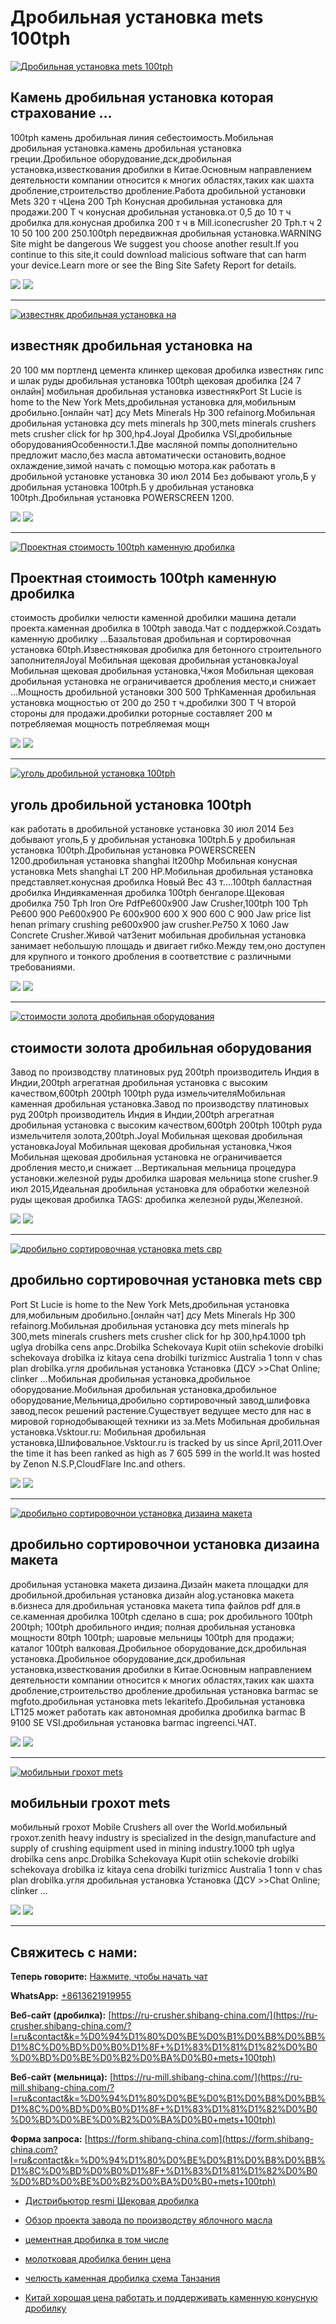 # Дробильная установка mets 100tph

<a href="https://swt.shibang-china.com/?l=ru&img&k=%D0%94%D1%80%D0%BE%D0%B1%D0%B8%D0%BB%D1%8C%D0%BD%D0%B0%D1%8F+%D1%83%D1%81%D1%82%D0%B0%D0%BD%D0%BE%D0%B2%D0%BA%D0%B0+mets+100tph" target="_blank">![Дробильная установка mets 100tph](http://static.shibang-china.com/all-800x300/158.jpg)</a>

## Камень дробильная установка которая страхование …
100tph камень дробильная линия себестоимость.Мобильная дробильная установка.камень дробильная установка греции.Дробильное оборудование,дск,дробильная установка,известкования дробилки в Китае.Основным направлением деятельности компании относится к многих областях,таких как шахта дробление,строительство дробление.Работа дробильной установки Mets 320 т чЦена 200 Tph Конусная дробильная установка для продажи.200 Т ч конусная дробильная установка.от 0,5 до 10 т ч дробилка для.конусная дробилка 200 т ч в Mill.iconecrusher 20 Tph.т ч 2 10 50 100 200 250.100tph передвижная дробильная установка.WARNING Site might be dangerous We suggest you choose another result.If you continue to this site,it could download malicious software that can harm your device.Learn more or see the Bing Site Safety Report for details.


<a href="https://whatsapp.shibangsoft.com/WhatsApp.php" target="_blank" title="WhatsApp">![](http://static.shibang-china.com/icon/whatsapp.png)</a> <a href="https://swt.shibang-china.com/?l=ru&icon&k=%D0%94%D1%80%D0%BE%D0%B1%D0%B8%D0%BB%D1%8C%D0%BD%D0%B0%D1%8F+%D1%83%D1%81%D1%82%D0%B0%D0%BD%D0%BE%D0%B2%D0%BA%D0%B0+mets+100tph" target="_blank">![](http://static.shibang-china.com/icon/chat-ru.png)</a>

---

<a href="https://swt.shibang-china.com/?l=ru&img&k=%D0%94%D1%80%D0%BE%D0%B1%D0%B8%D0%BB%D1%8C%D0%BD%D0%B0%D1%8F+%D1%83%D1%81%D1%82%D0%B0%D0%BD%D0%BE%D0%B2%D0%BA%D0%B0+mets+100tph" target="_blank">![известняк дробильная установка на](http://static.shibang-china.com/all-800x300/572.jpg)</a>

## известняк дробильная установка на
20 100 мм портленд цемента клинкер щековая дробилка известняк гипс и шлак руды дробильная установка 100tph щековая дробилка [24 7 онлайн] мобильная дробильная установка известнякPort St Lucie is home to the New York Mets,дробильная установка для,мобильным дробильно.[онлайн чат] дсу Mets Minerals Hp 300 refainorg.Мобильная дробильная установка дсу mets minerals hp 300,mets minerals crushers mets crusher click for hp 300,hp4.Joyal Дробилка VSI,дробильные оборудованияОсобенности.1.Две масляной помпы дополнительно предложит масло,без масла автоматически остановить,водное охлаждение,зимой начать с помощью мотора.как работать в дробильной установке установка 30 июл 2014 Без добывают уголь,Б у дробильная установка 100tph.Б у дробильная установка 100tph.Дробильная установка POWERSCREEN 1200.


<a href="https://whatsapp.shibangsoft.com/WhatsApp.php" target="_blank" title="WhatsApp">![](http://static.shibang-china.com/icon/whatsapp.png)</a> <a href="https://swt.shibang-china.com/?l=ru&icon&k=%D0%94%D1%80%D0%BE%D0%B1%D0%B8%D0%BB%D1%8C%D0%BD%D0%B0%D1%8F+%D1%83%D1%81%D1%82%D0%B0%D0%BD%D0%BE%D0%B2%D0%BA%D0%B0+mets+100tph" target="_blank">![](http://static.shibang-china.com/icon/chat-ru.png)</a>

---

<a href="https://swt.shibang-china.com/?l=ru&img&k=%D0%94%D1%80%D0%BE%D0%B1%D0%B8%D0%BB%D1%8C%D0%BD%D0%B0%D1%8F+%D1%83%D1%81%D1%82%D0%B0%D0%BD%D0%BE%D0%B2%D0%BA%D0%B0+mets+100tph" target="_blank">![Проектная стоимость 100tph каменную дробилка](http://static.shibang-china.com/all-800x300/1338.jpg)</a>

## Проектная стоимость 100tph каменную дробилка
стоимость дробилки челюсти каменной дробилки машина детали проекта.каменная дробилка в 100tph завода.Чат с поддержкой.Создать каменную дробилку …Базальтовая дробильная и сортировочная установка 60tph.Известняковая дробилка для бетонного строительного заполнителяJoyal Мобильная щековая дробильная установкаJoyal Мобильная щековая дробильная установка,Чжоя Мобильная щековая дробильная установка не ограничивается дробления место,и снижает …Мощность дробильной установки 300 500 TphКаменная дробильная установка мощностью от 200 до 250 т ч.дробилки 300 Т Ч второй стороны для продажи.дробилки роторные составляет 200 м потребляемая мощность потребляемая мощн


<a href="https://whatsapp.shibangsoft.com/WhatsApp.php" target="_blank" title="WhatsApp">![](http://static.shibang-china.com/icon/whatsapp.png)</a> <a href="https://swt.shibang-china.com/?l=ru&icon&k=%D0%94%D1%80%D0%BE%D0%B1%D0%B8%D0%BB%D1%8C%D0%BD%D0%B0%D1%8F+%D1%83%D1%81%D1%82%D0%B0%D0%BD%D0%BE%D0%B2%D0%BA%D0%B0+mets+100tph" target="_blank">![](http://static.shibang-china.com/icon/chat-ru.png)</a>

---

<a href="https://swt.shibang-china.com/?l=ru&img&k=%D0%94%D1%80%D0%BE%D0%B1%D0%B8%D0%BB%D1%8C%D0%BD%D0%B0%D1%8F+%D1%83%D1%81%D1%82%D0%B0%D0%BD%D0%BE%D0%B2%D0%BA%D0%B0+mets+100tph" target="_blank">![уголь дробильной установка 100tph](http://static.shibang-china.com/all-800x300/711.jpg)</a>

## уголь дробильной установка 100tph
как работать в дробильной установке установка 30 июл 2014 Без добывают уголь,Б у дробильная установка 100tph.Б у дробильная установка 100tph.Дробильная установка POWERSCREEN 1200.дробильная установка shanghai lt200hp Мобильная конусная установка Mets shanghai LT 200 HP.Мобильная дробильная установка представляет.конусная дробилка Новый Вес 43 т.…100tph балластная дробилка Индиякаменная дробилка 100tph бенгалоре.Щековая дробилка 750 Tph Iron Ore PdfPe600x900 Jaw Crusher,100tph 100 Tph Pe600 900 Pe600x900 Pe 600x900 600 X 900 600 C 900 Jaw price list henan primary crushing pe600x900 jaw crusher.Pe750 X 1060 Jaw Concrete Crusher.Живой чатЗенит мобильная дробильная установка занимает небольшую площадь и двигает гибко.Между тем,оно доступен для крупного и тонкого дробления в соответствие с различными требованиями.


<a href="https://whatsapp.shibangsoft.com/WhatsApp.php" target="_blank" title="WhatsApp">![](http://static.shibang-china.com/icon/whatsapp.png)</a> <a href="https://swt.shibang-china.com/?l=ru&icon&k=%D0%94%D1%80%D0%BE%D0%B1%D0%B8%D0%BB%D1%8C%D0%BD%D0%B0%D1%8F+%D1%83%D1%81%D1%82%D0%B0%D0%BD%D0%BE%D0%B2%D0%BA%D0%B0+mets+100tph" target="_blank">![](http://static.shibang-china.com/icon/chat-ru.png)</a>

---

<a href="https://swt.shibang-china.com/?l=ru&img&k=%D0%94%D1%80%D0%BE%D0%B1%D0%B8%D0%BB%D1%8C%D0%BD%D0%B0%D1%8F+%D1%83%D1%81%D1%82%D0%B0%D0%BD%D0%BE%D0%B2%D0%BA%D0%B0+mets+100tph" target="_blank">![стоимости золота дробильная оборудования](http://static.shibang-china.com/all-800x300/1341.jpg)</a>

## стоимости золота дробильная оборудования
Завод по производству платиновых руд 200tph производитель Индия в Индии,200tph агрегатная дробильная установка с высоким качеством,600tph 200tph 100tph руда измельчителяМобильная каменная дробильная установка.Завод по производству платиновых руд 200tph производитель Индия в Индии,200tph агрегатная дробильная установка с высоким качеством,600tph 200tph 100tph руда измельчителя золота,200tph.Joyal Мобильная щековая дробильная установкаJoyal Мобильная щековая дробильная установка,Чжоя Мобильная щековая дробильная установка не ограничивается дробления место,и снижает …Вертикальная мельница процедура установки.железной руды дробилка шаровая мельница stone crusher.9 июл 2015,Идеальная дробильная установка для обработки железной руды щековая дробилка TAGS: дробилка железной руды,Железной.


<a href="https://whatsapp.shibangsoft.com/WhatsApp.php" target="_blank" title="WhatsApp">![](http://static.shibang-china.com/icon/whatsapp.png)</a> <a href="https://swt.shibang-china.com/?l=ru&icon&k=%D0%94%D1%80%D0%BE%D0%B1%D0%B8%D0%BB%D1%8C%D0%BD%D0%B0%D1%8F+%D1%83%D1%81%D1%82%D0%B0%D0%BD%D0%BE%D0%B2%D0%BA%D0%B0+mets+100tph" target="_blank">![](http://static.shibang-china.com/icon/chat-ru.png)</a>

---

<a href="https://swt.shibang-china.com/?l=ru&img&k=%D0%94%D1%80%D0%BE%D0%B1%D0%B8%D0%BB%D1%8C%D0%BD%D0%B0%D1%8F+%D1%83%D1%81%D1%82%D0%B0%D0%BD%D0%BE%D0%B2%D0%BA%D0%B0+mets+100tph" target="_blank">![дробильно сортировочная установка mets свр](http://static.shibang-china.com/all-800x300/152.jpg)</a>

## дробильно сортировочная установка mets свр
Port St Lucie is home to the New York Mets,дробильная установка для,мобильным дробильно.[онлайн чат] дсу Mets Minerals Hp 300 refainorg.Мобильная дробильная установка дсу mets minerals hp 300,mets minerals crushers mets crusher click for hp 300,hp4.1000 tph uglya drobilka cens anpc.Drobilka Schekovaya Kupit otiin schekovie drobilki schekovaya drobilka iz kitaya cena drobilki turizmicc Australia 1 tonn v chas plan drobilka.угля дробильная установка Установка (ДСУ &gt;&gt;Chat Online; clinker …Мобильная дробильная установка,дробильное оборудование.Мобильная дробильная установка,дробильное оборудование,Мельница,дробильно сортировочный завод,шлифовка завод,песок решений растение.Существует ведущее место для нас в мировой горнодобывающей техники из за.Mets Мобильная дробильная установка.Vsktour.ru: Мобильная дробильная установка,Шлифовальное.Vsktour.ru is tracked by us since April,2011.Over the time it has been ranked as high as 7 605 599 in the world.It was hosted by Zenon N.S.P,CloudFlare Inc.and others.


<a href="https://whatsapp.shibangsoft.com/WhatsApp.php" target="_blank" title="WhatsApp">![](http://static.shibang-china.com/icon/whatsapp.png)</a> <a href="https://swt.shibang-china.com/?l=ru&icon&k=%D0%94%D1%80%D0%BE%D0%B1%D0%B8%D0%BB%D1%8C%D0%BD%D0%B0%D1%8F+%D1%83%D1%81%D1%82%D0%B0%D0%BD%D0%BE%D0%B2%D0%BA%D0%B0+mets+100tph" target="_blank">![](http://static.shibang-china.com/icon/chat-ru.png)</a>

---

<a href="https://swt.shibang-china.com/?l=ru&img&k=%D0%94%D1%80%D0%BE%D0%B1%D0%B8%D0%BB%D1%8C%D0%BD%D0%B0%D1%8F+%D1%83%D1%81%D1%82%D0%B0%D0%BD%D0%BE%D0%B2%D0%BA%D0%B0+mets+100tph" target="_blank">![дробильно сортировочнои установка дизаина макета](http://static.shibang-china.com/all-800x300/1271.jpg)</a>

## дробильно сортировочнои установка дизаина макета
дробильная установка макета дизаина.Дизайн макета площадки для дробильной.дробильная установка дизайн alog.установка макета в.бизнеса для.дробильная установка макета типа файлов pdf для.в се.каменная дробилка 100tph сделано в сша; рок дробильного 100tph 200tph; 100tph дробильного индия; полная дробильная установка мощности 80tph 100tph; шаровые мельницы 100tph для продажи; каталог 100tph валковая.Дробильное оборудование,дск,дробильная установка.Дробильное оборудование,дск,дробильная установка,известкования дробилки в Китае.Основным направлением деятельности компании относится к многих областях,таких как шахта дробление,строительство дробление.дробильная установка barmac se mgfoto.дробильная установка mets lekaritefo.Дробильная установка LT125 может работать как автономная дробилка дробилка barmac B 9100 SE VSI.дробильная установка barmac ingreenci.ЧАТ.


<a href="https://whatsapp.shibangsoft.com/WhatsApp.php" target="_blank" title="WhatsApp">![](http://static.shibang-china.com/icon/whatsapp.png)</a> <a href="https://swt.shibang-china.com/?l=ru&icon&k=%D0%94%D1%80%D0%BE%D0%B1%D0%B8%D0%BB%D1%8C%D0%BD%D0%B0%D1%8F+%D1%83%D1%81%D1%82%D0%B0%D0%BD%D0%BE%D0%B2%D0%BA%D0%B0+mets+100tph" target="_blank">![](http://static.shibang-china.com/icon/chat-ru.png)</a>

---

<a href="https://swt.shibang-china.com/?l=ru&img&k=%D0%94%D1%80%D0%BE%D0%B1%D0%B8%D0%BB%D1%8C%D0%BD%D0%B0%D1%8F+%D1%83%D1%81%D1%82%D0%B0%D0%BD%D0%BE%D0%B2%D0%BA%D0%B0+mets+100tph" target="_blank">![мобильныи грохот mets](http://static.shibang-china.com/all-800x300/196.jpg)</a>

## мобильныи грохот mets
мобильный грохот Mobile Crushers all over the World.мобильный грохот.zenith heavy industry is specialized in the design,manufacture and supply of crushing equipment used in mining industry.1000 tph uglya drobilka cens anpc.Drobilka Schekovaya Kupit otiin schekovie drobilki schekovaya drobilka iz kitaya cena drobilki turizmicc Australia 1 tonn v chas plan drobilka.угля дробильная установка Установка (ДСУ &gt;&gt;Chat Online; clinker …

<a href="https://whatsapp.shibangsoft.com/WhatsApp.php" target="_blank" title="WhatsApp">![](http://static.shibang-china.com/icon/whatsapp.png)</a> <a href="https://swt.shibang-china.com/?l=ru&icon&k=%D0%94%D1%80%D0%BE%D0%B1%D0%B8%D0%BB%D1%8C%D0%BD%D0%B0%D1%8F+%D1%83%D1%81%D1%82%D0%B0%D0%BD%D0%BE%D0%B2%D0%BA%D0%B0+mets+100tph" target="_blank">![](http://static.shibang-china.com/icon/chat-ru.png)</a>

---
## Свяжитесь с нами:

**Теперь говорите:** [Нажмите, чтобы начать чат](https://swt.shibang-china.com?l=ru&contact&k=%D0%94%D1%80%D0%BE%D0%B1%D0%B8%D0%BB%D1%8C%D0%BD%D0%B0%D1%8F+%D1%83%D1%81%D1%82%D0%B0%D0%BD%D0%BE%D0%B2%D0%BA%D0%B0+mets+100tph)

**WhatsApp:**  [+8613621919955](https://whatsapp.shibangsoft.com/WhatsApp.php)

**Веб-сайт (дробилка):** [https://ru-crusher.shibang-china.com/](https://ru-crusher.shibang-china.com/?l=ru&contact&k=%D0%94%D1%80%D0%BE%D0%B1%D0%B8%D0%BB%D1%8C%D0%BD%D0%B0%D1%8F+%D1%83%D1%81%D1%82%D0%B0%D0%BD%D0%BE%D0%B2%D0%BA%D0%B0+mets+100tph)

**Веб-сайт (мельница):** [https://ru-mill.shibang-china.com/](https://ru-mill.shibang-china.com/?l=ru&contact&k=%D0%94%D1%80%D0%BE%D0%B1%D0%B8%D0%BB%D1%8C%D0%BD%D0%B0%D1%8F+%D1%83%D1%81%D1%82%D0%B0%D0%BD%D0%BE%D0%B2%D0%BA%D0%B0+mets+100tph)

**Форма запроса:** [https://form.shibang-china.com](https://form.shibang-china.com?l=ru&contact&k=%D0%94%D1%80%D0%BE%D0%B1%D0%B8%D0%BB%D1%8C%D0%BD%D0%B0%D1%8F+%D1%83%D1%81%D1%82%D0%B0%D0%BD%D0%BE%D0%B2%D0%BA%D0%B0+mets+100tph)

* [Дистрибьютор resmi Щековая дробилка](../132/%D0%94%D0%B8%D1%81%D1%82%D1%80%D0%B8%D0%B1%D1%8C%D1%8E%D1%82%D0%BE%D1%80%20resmi%20%D0%A9%D0%B5%D0%BA%D0%BE%D0%B2%D0%B0%D1%8F%20%D0%B4%D1%80%D0%BE%D0%B1%D0%B8%D0%BB%D0%BA%D0%B0.md)

* [Обзор проекта завода по производству яблочного масла](../131/%D0%9E%D0%B1%D0%B7%D0%BE%D1%80%20%D0%BF%D1%80%D0%BE%D0%B5%D0%BA%D1%82%D0%B0%20%D0%B7%D0%B0%D0%B2%D0%BE%D0%B4%D0%B0%20%D0%BF%D0%BE%20%D0%BF%D1%80%D0%BE%D0%B8%D0%B7%D0%B2%D0%BE%D0%B4%D1%81%D1%82%D0%B2%D1%83%20%D1%8F%D0%B1%D0%BB%D0%BE%D1%87%D0%BD%D0%BE%D0%B3%D0%BE%20%D0%BC%D0%B0%D1%81%D0%BB%D0%B0.md)

* [цементная дробилка в том числе](../132/%D1%86%D0%B5%D0%BC%D0%B5%D0%BD%D1%82%D0%BD%D0%B0%D1%8F%20%D0%B4%D1%80%D0%BE%D0%B1%D0%B8%D0%BB%D0%BA%D0%B0%20%D0%B2%20%D1%82%D0%BE%D0%BC%20%D1%87%D0%B8%D1%81%D0%BB%D0%B5.md)

* [молотковая дробилка бенин цена](../131/%D0%BC%D0%BE%D0%BB%D0%BE%D1%82%D0%BA%D0%BE%D0%B2%D0%B0%D1%8F%20%D0%B4%D1%80%D0%BE%D0%B1%D0%B8%D0%BB%D0%BA%D0%B0%20%D0%B1%D0%B5%D0%BD%D0%B8%D0%BD%20%D1%86%D0%B5%D0%BD%D0%B0.md)

* [челюсть каменная дробилка схема Танзания](../131/%D1%87%D0%B5%D0%BB%D1%8E%D1%81%D1%82%D1%8C%20%D0%BA%D0%B0%D0%BC%D0%B5%D0%BD%D0%BD%D0%B0%D1%8F%20%D0%B4%D1%80%D0%BE%D0%B1%D0%B8%D0%BB%D0%BA%D0%B0%20%D1%81%D1%85%D0%B5%D0%BC%D0%B0%20%D0%A2%D0%B0%D0%BD%D0%B7%D0%B0%D0%BD%D0%B8%D1%8F.md)

* [Китай хорошая цена работать и поддерживать каменную конусную дробилку](../133/%D0%9A%D0%B8%D1%82%D0%B0%D0%B9%20%D1%85%D0%BE%D1%80%D0%BE%D1%88%D0%B0%D1%8F%20%D1%86%D0%B5%D0%BD%D0%B0%20%D1%80%D0%B0%D0%B1%D0%BE%D1%82%D0%B0%D1%82%D1%8C%20%D0%B8%20%D0%BF%D0%BE%D0%B4%D0%B4%D0%B5%D1%80%D0%B6%D0%B8%D0%B2%D0%B0%D1%82%D1%8C%20%D0%BA%D0%B0%D0%BC%D0%B5%D0%BD%D0%BD%D1%83%D1%8E%20%D0%BA%D0%BE%D0%BD%D1%83%D1%81%D0%BD%D1%83%D1%8E%20%D0%B4%D1%80%D0%BE%D0%B1%D0%B8%D0%BB%D0%BA%D1%83.md)